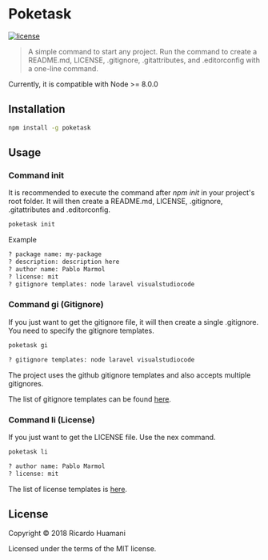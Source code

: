 # Poketask
[![license](https://img.shields.io/badge/license-MIT-green.svg)]()

> A simple command to start any project. Run the command to create a README.md, LICENSE, .gitignore, .gitattributes, and .editorconfig with a one-line command.

Currently, it is compatible with Node >= 8.0.0

## Installation
```bash
npm install -g poketask
```

## Usage
### Command init
It is recommended to execute the command after *npm init* in your project's root folder. It will then create a README.md, LICENSE, .gitignore, .gitattributes and .editorconfig.
```bash
poketask init
```
Example
```bash
? package name: my-package
? description: description here
? author name: Pablo Marmol
? license: mit
? gitignore templates: node laravel visualstudiocode
```

### Command gi (Gitignore)
If you just want to get the gitignore file, it will then create a single .gitignore. You need to specify the gitignore templates.
```bash
poketask gi
```
```bash
? gitignore templates: node laravel visualstudiocode
```
The project uses the github gitignore templates and also accepts multiple gitignores.

The list of gitignore templates can be found [here](https://github.com/github/gitignore).

### Command li (License)
If you just want to get the LICENSE file. Use the nex command.
```bash
poketask li
```
```bash
? author name: Pablo Marmol
? license: mit
```
The list of license templates is [here](https://github.com/github/choosealicense.com/tree/gh-pages/_licenses).

## License
Copyright &copy; 2018 Ricardo Huamani

Licensed under the terms of the MIT license.
